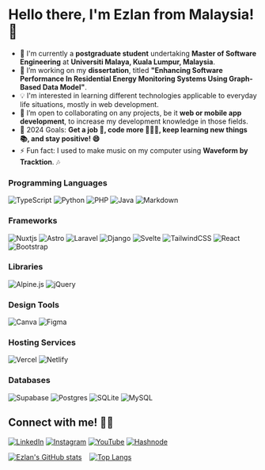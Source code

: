 # Hello there, I'm **Ezlan** from Malaysia! 👋

- 🔭 I'm currently a **postgraduate student** undertaking **Master of Software Engineering** at **Universiti Malaya, Kuala Lumpur, Malaysia**.
- 🌱 I’m working on my **dissertation**, titled **"Enhancing Software Performance In Residential Energy Monitoring Systems Using Graph-Based Data Model"**.
- 💡 I'm interested in learning different technologies applicable to everyday life situations, mostly in web development.
- 👯 I’m open to collaborating on any projects, be it **web or mobile app development**, to increase my development knowledge in those fields.
- 🥅 2024 Goals: **Get a job 💼, code more 👨🏻‍💻, keep learning new things 📚, and stay positive! 😄**
- ⚡ Fun fact: I used to make music on my computer using **Waveform by Tracktion**. 🎶

### Programming Languages
![TypeScript](https://img.shields.io/badge/typescript-%23007ACC.svg?style=for-the-badge&logo=typescript&logoColor=white) ![Python](https://img.shields.io/badge/python-3670A0?style=for-the-badge&logo=python&logoColor=ffdd54) ![PHP](https://img.shields.io/badge/php-%23777BB4.svg?style=for-the-badge&logo=php&logoColor=white) ![Java](https://img.shields.io/badge/java-%23ED8B00.svg?style=for-the-badge&logo=openjdk&logoColor=white) ![Markdown](https://img.shields.io/badge/markdown-%23000000.svg?style=for-the-badge&logo=markdown&logoColor=white)

### Frameworks
![Nuxtjs](https://img.shields.io/badge/Nuxt-002E3B?style=for-the-badge&logo=nuxtdotjs&logoColor=#00DC82) ![Astro](https://img.shields.io/badge/astro-%232C2052.svg?style=for-the-badge&logo=astro&logoColor=white) ![Laravel](https://img.shields.io/badge/laravel-%23FF2D20.svg?style=for-the-badge&logo=laravel&logoColor=white) ![Django](https://img.shields.io/badge/django-%23092E20.svg?style=for-the-badge&logo=django&logoColor=white) ![Svelte](https://img.shields.io/badge/svelte-%23f1413d.svg?style=for-the-badge&logo=svelte&logoColor=white) ![TailwindCSS](https://img.shields.io/badge/tailwindcss-%2338B2AC.svg?style=for-the-badge&logo=tailwind-css&logoColor=white) ![React](https://img.shields.io/badge/react-%2320232a.svg?style=for-the-badge&logo=react&logoColor=%2361DAFB) ![Bootstrap](https://img.shields.io/badge/bootstrap-%23563D7C.svg?style=for-the-badge&logo=bootstrap&logoColor=white)

### Libraries
![Alpine.js](https://img.shields.io/badge/alpinejs-white.svg?style=for-the-badge&logo=alpinedotjs&logoColor=%238BC0D0) ![jQuery](https://img.shields.io/badge/jquery-%230769AD.svg?style=for-the-badge&logo=jquery&logoColor=white)

### Design Tools
![Canva](https://img.shields.io/badge/Canva-%2300C4CC.svg?style=for-the-badge&logo=Canva&logoColor=white) ![Figma](https://img.shields.io/badge/figma-%23F24E1E.svg?style=for-the-badge&logo=figma&logoColor=white)

### Hosting Services
![Vercel](https://img.shields.io/badge/vercel-%23000000.svg?style=for-the-badge&logo=vercel&logoColor=white) ![Netlify](https://img.shields.io/badge/netlify-%23000000.svg?style=for-the-badge&logo=netlify&logoColor=#00C7B7)

### Databases
![Supabase](https://img.shields.io/badge/Supabase-3ECF8E?style=for-the-badge&logo=supabase&logoColor=white) ![Postgres](https://img.shields.io/badge/postgres-%23316192.svg?style=for-the-badge&logo=postgresql&logoColor=white) ![SQLite](https://img.shields.io/badge/sqlite-%2307405e.svg?style=for-the-badge&logo=sqlite&logoColor=white) ![MySQL](https://img.shields.io/badge/mysql-4479A1.svg?style=for-the-badge&logo=mysql&logoColor=white)

## Connect with me! 🤝🏻
[![LinkedIn](https://img.shields.io/badge/Ezlan_Zulfiqree-%230077B5.svg?style=for-the-badge&logo=linkedin&logoColor=white)](https://www.linkedin.com/in/ezlan-zulfiqree/) [![Instagram](https://img.shields.io/badge/ezzylan-%23E4405F.svg?style=for-the-badge&logo=Instagram&logoColor=white)](https://www.instagram.com/ezzylan_/) [![YouTube](https://img.shields.io/badge/Ezlan_Zulfiqree-%23FF0000.svg?style=for-the-badge&logo=YouTube&logoColor=white)](https://www.youtube.com/channel/UCLSqiEayFk8Xg0ZFG8wOQ5w) [![Hashnode](https://img.shields.io/badge/EZ_Blog-2962FF?style=for-the-badge&logo=hashnode&logoColor=white)](https://ezzylan.hashnode.dev/)

[![Ezlan's GitHub stats](https://github-readme-stats.vercel.app/api?username=ezzylan&theme=react&show_icons=true&hide=stars)](https://github.com/ezzylan/github-readme-stats)&nbsp; &nbsp; [![Top Langs](https://github-readme-stats.vercel.app/api/top-langs/?username=ezzylan&layout=compact&theme=react)](https://github.com/ezzylan/github-readme-stats)

